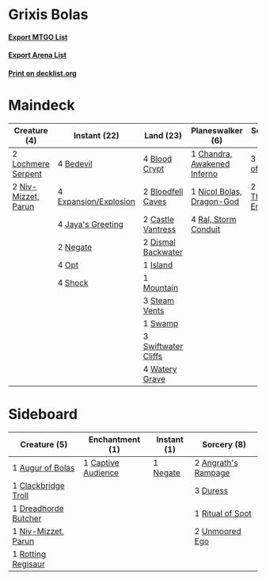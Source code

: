 # Grixis Bolas

#### [Export MTGO List](../collection/Grixis%20Bolas/Grixis%20Bolas.txt)
#### [Export Arena List](../collection/Grixis%20Bolas/Grixis%20Bolas_arena.txt)
#### [Print on decklist.org](http://decklist.org/?deckmain=4%09Bedevil%0A4%09Blood%20Crypt%0A2%09Bloodfell%20Caves%0A2%09Castle%20Vantress%0A1%09Chandra,%20Awakened%20Inferno%0A2%09Dismal%20Backwater%0A4%09Expansion/Explosion%0A1%09Island%0A4%09Jaya's%20Greeting%0A2%09Lochmere%20Serpent%0A1%09Mountain%0A2%09Negate%0A1%09Nicol%20Bolas,%20Dragon-God%0A2%09Niv-Mizzet,%20Parun%0A4%09Opt%0A4%09Ral,%20Storm%20Conduit%0A3%09Ritual%20of%20Soot%0A4%09Shock%0A3%09Steam%20Vents%0A1%09Swamp%0A3%09Swiftwater%20Cliffs%0A2%09Thought%20Erasure%0A4%09Watery%20Grave&deckside=2%09Angrath's%20Rampage%0A1%09Augur%20of%20Bolas%0A1%09Captive%20Audience%0A1%09Clackbridge%20Troll%0A1%09Dreadhorde%20Butcher%0A3%09Duress%0A1%09Negate%0A1%09Niv-Mizzet,%20Parun%0A1%09Ritual%20of%20Soot%0A1%09Rotting%20Regisaur%0A2%09Unmoored%20Ego)
# Maindeck

|                                         Creature (4)                                         |                                          Instant (22)                                          |                                          Land (23)                                           |                                           Planeswalker (6)                                           |                                        Sorcery (5)                                         |
|----------------------------------------------------------------------------------------------|------------------------------------------------------------------------------------------------|----------------------------------------------------------------------------------------------|------------------------------------------------------------------------------------------------------|--------------------------------------------------------------------------------------------|
|2 [Lochmere Serpent](http://gatherer.wizards.com/Pages/Card/Details.aspx?multiverseid=473157) |4 [Bedevil](http://gatherer.wizards.com/Pages/Card/Details.aspx?multiverseid=457301)            |4 [Blood Crypt](http://gatherer.wizards.com/Pages/Card/Details.aspx?multiverseid=97102)       |1 [Chandra, Awakened Inferno](http://gatherer.wizards.com/Pages/Card/Details.aspx?multiverseid=466881)|3 [Ritual of Soot](http://gatherer.wizards.com/Pages/Card/Details.aspx?multiverseid=452834) |
|2 [Niv-Mizzet, Parun](http://gatherer.wizards.com/Pages/Card/Details.aspx?multiverseid=452942)|4 [Expansion/Explosion](http://gatherer.wizards.com/Pages/Card/Details.aspx?multiverseid=452974)|2 [Bloodfell Caves](http://gatherer.wizards.com/Pages/Card/Details.aspx?multiverseid=433168)  |1 [Nicol Bolas, Dragon-God](http://gatherer.wizards.com/Pages/Card/Details.aspx?multiverseid=463947)  |2 [Thought Erasure](http://gatherer.wizards.com/Pages/Card/Details.aspx?multiverseid=452956)|
|                                                                                              |4 [Jaya's Greeting](http://gatherer.wizards.com/Pages/Card/Details.aspx?multiverseid=461063)    |2 [Castle Vantress](http://gatherer.wizards.com/Pages/Card/Details.aspx?multiverseid=473204)  |4 [Ral, Storm Conduit](http://gatherer.wizards.com/Pages/Card/Details.aspx?multiverseid=461138)       |                                                                                            |
|                                                                                              |2 [Negate](http://gatherer.wizards.com/Pages/Card/Details.aspx?multiverseid=423707)             |2 [Dismal Backwater](http://gatherer.wizards.com/Pages/Card/Details.aspx?multiverseid=420908) |                                                                                                      |                                                                                            |
|                                                                                              |4 [Opt](http://gatherer.wizards.com/Pages/Card/Details.aspx?multiverseid=442948)                |1 [Island](http://gatherer.wizards.com/Pages/Card/Details.aspx?multiverseid=439857)           |                                                                                                      |                                                                                            |
|                                                                                              |4 [Shock](http://gatherer.wizards.com/Pages/Card/Details.aspx?multiverseid=129732)              |1 [Mountain](http://gatherer.wizards.com/Pages/Card/Details.aspx?multiverseid=439859)         |                                                                                                      |                                                                                            |
|                                                                                              |                                                                                                |3 [Steam Vents](http://gatherer.wizards.com/Pages/Card/Details.aspx?multiverseid=405109)      |                                                                                                      |                                                                                            |
|                                                                                              |                                                                                                |1 [Swamp](http://gatherer.wizards.com/Pages/Card/Details.aspx?multiverseid=439858)            |                                                                                                      |                                                                                            |
|                                                                                              |                                                                                                |3 [Swiftwater Cliffs](http://gatherer.wizards.com/Pages/Card/Details.aspx?multiverseid=405407)|                                                                                                      |                                                                                            |
|                                                                                              |                                                                                                |4 [Watery Grave](http://gatherer.wizards.com/Pages/Card/Details.aspx?multiverseid=405114)     |                                                                                                      |                                                                                            |


# Sideboard

|                                         Creature (5)                                          |                                       Enchantment (1)                                       |                                    Instant (1)                                    |                                         Sorcery (8)                                          |
|-----------------------------------------------------------------------------------------------|---------------------------------------------------------------------------------------------|-----------------------------------------------------------------------------------|----------------------------------------------------------------------------------------------|
|1 [Augur of Bolas](http://gatherer.wizards.com/Pages/Card/Details.aspx?multiverseid=376251)    |1 [Captive Audience](http://gatherer.wizards.com/Pages/Card/Details.aspx?multiverseid=457304)|1 [Negate](http://gatherer.wizards.com/Pages/Card/Details.aspx?multiverseid=423707)|2 [Angrath's Rampage](http://gatherer.wizards.com/Pages/Card/Details.aspx?multiverseid=461112)|
|1 [Clackbridge Troll](http://gatherer.wizards.com/Pages/Card/Details.aspx?multiverseid=473046) |                                                                                             |                                                                                   |3 [Duress](http://gatherer.wizards.com/Pages/Card/Details.aspx?multiverseid=14557)            |
|1 [Dreadhorde Butcher](http://gatherer.wizards.com/Pages/Card/Details.aspx?multiverseid=461121)|                                                                                             |                                                                                   |1 [Ritual of Soot](http://gatherer.wizards.com/Pages/Card/Details.aspx?multiverseid=452834)   |
|1 [Niv-Mizzet, Parun](http://gatherer.wizards.com/Pages/Card/Details.aspx?multiverseid=452942) |                                                                                             |                                                                                   |2 [Unmoored Ego](http://gatherer.wizards.com/Pages/Card/Details.aspx?multiverseid=452962)     |
|1 [Rotting Regisaur](http://gatherer.wizards.com/Pages/Card/Details.aspx?multiverseid=466865)  |                                                                                             |                                                                                   |                                                                                              |

